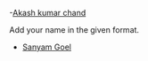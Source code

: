 -[Akash kumar chand](https://github.com/Akash6299625764/)<br>

Add your name in the given format.

- [Sanyam Goel](https://github.com/hexwhiz/)<br>
